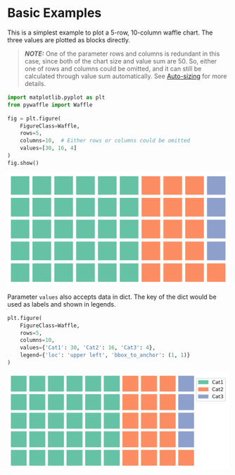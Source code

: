 # Basic Examples

This is a simplest example to plot a 5-row, 10-column waffle chart. The three values are plotted as blocks directly.

> **_NOTE:_** One of the parameter rows and columns is redundant in this case, since both of the chart size and value sum are 50. So, either one of rows and columns could be omitted, and it can still be calculated through value sum automatically. See [Auto-sizing](value_scaling_and_auto_sizing.md) for more details. 

```python
import matplotlib.pyplot as plt
from pywaffle import Waffle
```

```python
fig = plt.figure(
    FigureClass=Waffle,
    rows=5,
    columns=10,  # Either rows or columns could be omitted
    values=[30, 16, 4]
)
fig.show()
```

<img class="img_middle" alt="With list values" src="https://raw.githubusercontent.com/gyli/PyWaffle/master/examples/docs/basic_list_values.svg?sanitize=true">

Parameter `values` also accepts data in dict. The key of the dict would be used as labels and shown in legends.

```python
plt.figure(
    FigureClass=Waffle,
    rows=5,
    columns=10,
    values={'Cat1': 30, 'Cat2': 16, 'Cat3': 4},
    legend={'loc': 'upper left', 'bbox_to_anchor': (1, 1)}
)
```

<img class="img_middle" alt="With dict values" src="https://raw.githubusercontent.com/gyli/PyWaffle/master/examples/docs/basic_dict_values.svg?sanitize=true">
